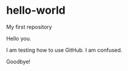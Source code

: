 # hello-world
My first repository

Hello you.

I am testing how to use GitHub. I am confused.

Goodbye!
